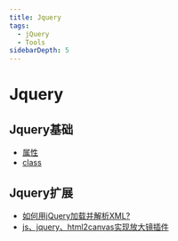 ```yaml
---
title: Jquery
tags:
  - jQuery
  - Tools
sidebarDepth: 5
---
```

# Jquery
## Jquery基础

- [属性](/basic/JavaScript/javascript/DOM/01attr.html#jquery属性方法操作)
- [class](/basic/JavaScript/javascript/DOM/02class.html#jquery的class样式相关操作方法)

## Jquery扩展

- [如何用jQuery加载并解析XML?](./jquery-expand/xml/)
- [js、jquery、html2canvas实现放大镜插件](/basic/Other/example/magnifier/01)
